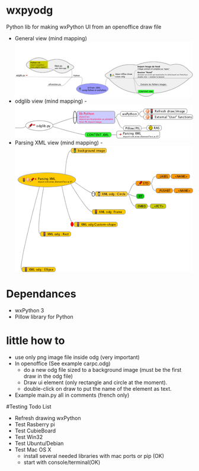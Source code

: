 # wxpyodg
Python lib for making wxPython UI from an openoffice draw file
- General view (mind mapping)
![alt tag](https://github.com/gwena56/wxpyodg/blob/master/howto/img1.png)
- odglib view (mind mapping)
    -![alt tag](https://github.com/gwena56/wxpyodg/blob/master/howto/img2.png)
- Parsing XML view (mind mapping)
    -![alt tag](https://github.com/gwena56/wxpyodg/blob/master/howto/img3.png)

# Dependances
- wxPython 3
- Pillow library for Python

# little how to
- use only png image file inside odg (very important)
- In openoffice (See example carpc.odg)
    - do a new odg file sized to a background image (must be the first draw in the odg file)
    - Draw ui element (only rectangle and circle at the moment).
    - double-click on draw to put the name of the element as text.
- Example main.py
    all in comments (french only)

#Testing Todo List
- Refresh drawing wxPython
- Test Rasberry pi
- Test CubieBoard
- Test Win32
- Test Ubuntu/Debian
- Test Mac OS X
    - install several needed libraries with mac ports or pip (OK)
    - start with console/terminal(OK)